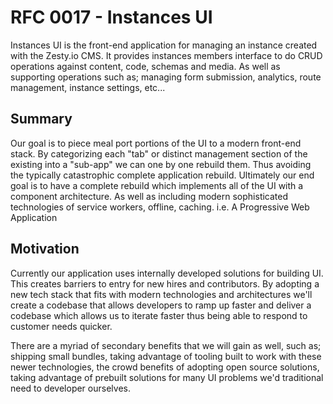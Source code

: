 # RFC 0017 - Instances UI

Instances UI is the front-end application for managing an instance created with the Zesty.io CMS. It provides instances members interface to do CRUD operations against content, code, schemas and media. As well as supporting operations such as; managing form submission, analytics, route management, instance settings, etc...

## Summary

Our goal is to piece meal port portions of the UI to a modern front-end stack. By categorizing each "tab" or distinct management section of the existing into a "sub-app" we can one by one rebuild them. Thus avoiding the typically catastrophic complete application rebuild. Ultimately our end goal is to have a complete rebuild which implements all of the UI with a component architecture. As well as including modern sophisticated technologies of service workers, offline, caching. i.e. A Progressive Web Application

## Motivation

Currently our application uses internally developed solutions for building UI. This creates barriers to entry for new hires and contributors. By adopting a new tech stack that fits with modern technologies and architectures we'll create a codebase that allows developers to ramp up faster and deliver a codebase which allows us to iterate faster thus being able to respond to customer needs quicker.

There are a myriad of secondary benefits that we will gain as well, such as; shipping small bundles, taking advantage of tooling built to work with these newer technologies, the crowd benefits of adopting open source solutions, taking advantage of prebuilt solutions for many UI problems we'd traditional need to developer ourselves.

